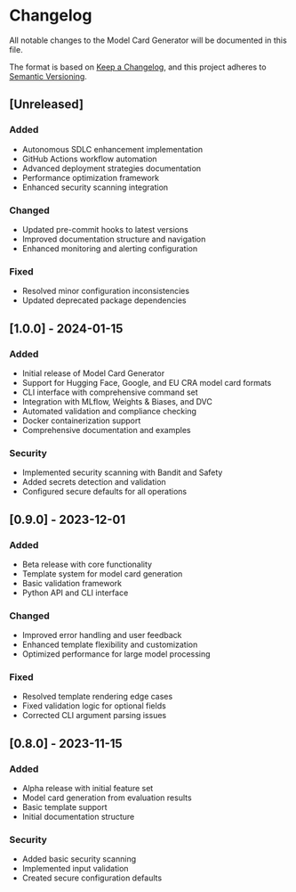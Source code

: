 # Changelog

All notable changes to the Model Card Generator will be documented in this file.

The format is based on [Keep a Changelog](https://keepachangelog.com/en/1.0.0/),
and this project adheres to [Semantic Versioning](https://semver.org/spec/v2.0.0.html).

## [Unreleased]

### Added
- Autonomous SDLC enhancement implementation
- GitHub Actions workflow automation
- Advanced deployment strategies documentation
- Performance optimization framework
- Enhanced security scanning integration

### Changed
- Updated pre-commit hooks to latest versions
- Improved documentation structure and navigation
- Enhanced monitoring and alerting configuration

### Fixed
- Resolved minor configuration inconsistencies
- Updated deprecated package dependencies

## [1.0.0] - 2024-01-15

### Added
- Initial release of Model Card Generator
- Support for Hugging Face, Google, and EU CRA model card formats
- CLI interface with comprehensive command set
- Integration with MLflow, Weights & Biases, and DVC
- Automated validation and compliance checking
- Docker containerization support
- Comprehensive documentation and examples

### Security
- Implemented security scanning with Bandit and Safety
- Added secrets detection and validation
- Configured secure defaults for all operations

## [0.9.0] - 2023-12-01

### Added
- Beta release with core functionality
- Template system for model card generation
- Basic validation framework
- Python API and CLI interface

### Changed
- Improved error handling and user feedback
- Enhanced template flexibility and customization
- Optimized performance for large model processing

### Fixed
- Resolved template rendering edge cases
- Fixed validation logic for optional fields
- Corrected CLI argument parsing issues

## [0.8.0] - 2023-11-15

### Added
- Alpha release with initial feature set
- Model card generation from evaluation results
- Basic template support
- Initial documentation structure

### Security
- Added basic security scanning
- Implemented input validation
- Created secure configuration defaults